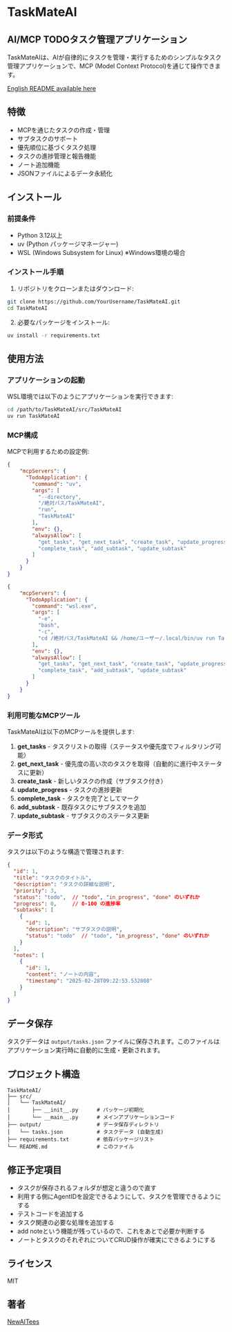 # TaskMateAI
## AI/MCP TODOタスク管理アプリケーション

TaskMateAIは、AIが自律的にタスクを管理・実行するためのシンプルなタスク管理アプリケーションで、MCP (Model Context Protocol)を通じて操作できます。

[English README available here](README_EN.md)

## 特徴

- MCPを通じたタスクの作成・管理
- サブタスクのサポート
- 優先順位に基づくタスク処理
- タスクの進捗管理と報告機能
- ノート追加機能
- JSONファイルによるデータ永続化

## インストール

### 前提条件

- Python 3.12以上
- uv (Python パッケージマネージャー)
- WSL (Windows Subsystem for Linux) ※Windows環境の場合

### インストール手順

1. リポジトリをクローンまたはダウンロード:

```bash
git clone https://github.com/YourUsername/TaskMateAI.git
cd TaskMateAI
```

2. 必要なパッケージをインストール:

```bash
uv install -r requirements.txt
```

## 使用方法

### アプリケーションの起動

WSL環境では以下のようにアプリケーションを実行できます:

```bash
cd /path/to/TaskMateAI/src/TaskMateAI
uv run TaskMateAI
```

### MCP構成

MCPで利用するための設定例:

```json
{
    "mcpServers": {
      "TodoApplication": {
        "command": "uv",
        "args": [
          "--directory", 
          "/絶対パス/TaskMateAI",
          "run",
          "TaskMateAI"
        ],
        "env": {},
        "alwaysAllow": [
          "get_tasks", "get_next_task", "create_task", "update_progress", 
          "complete_task", "add_subtask", "update_subtask"
        ]
      }
    }
}
```

```json
{
    "mcpServers": {
      "TodoApplication": {
        "command": "wsl.exe",
        "args": [
          "-e", 
          "bash", 
          "-c", 
          "cd /絶対パス/TaskMateAI && /home/ユーザー/.local/bin/uv run TaskMateAI"
        ],
        "env": {},
        "alwaysAllow": [
          "get_tasks", "get_next_task", "create_task", "update_progress", 
          "complete_task", "add_subtask", "update_subtask"
        ]
      }
    }
}
```

### 利用可能なMCPツール

TaskMateAIは以下のMCPツールを提供します:

1. **get_tasks** - タスクリストの取得（ステータスや優先度でフィルタリング可能）
2. **get_next_task** - 優先度の高い次のタスクを取得（自動的に進行中ステータスに更新）
3. **create_task** - 新しいタスクの作成（サブタスク付き）
4. **update_progress** - タスクの進捗更新
5. **complete_task** - タスクを完了としてマーク
6. **add_subtask** - 既存タスクにサブタスクを追加
7. **update_subtask** - サブタスクのステータス更新

### データ形式

タスクは以下のような構造で管理されます:

```json
{
  "id": 1,
  "title": "タスクのタイトル",
  "description": "タスクの詳細な説明",
  "priority": 3,
  "status": "todo",  // "todo", "in_progress", "done" のいずれか
  "progress": 0,     // 0-100 の進捗率
  "subtasks": [
    {
      "id": 1,
      "description": "サブタスクの説明",
      "status": "todo"  // "todo", "in_progress", "done" のいずれか
    }
  ],
  "notes": [
    {
      "id": 1,
      "content": "ノートの内容",
      "timestamp": "2025-02-28T09:22:53.532808"
    }
  ]
}
```

## データ保存

タスクデータは `output/tasks.json` ファイルに保存されます。このファイルはアプリケーション実行時に自動的に生成・更新されます。

## プロジェクト構造

```
TaskMateAI/
├── src/
│   └── TaskMateAI/
│       ├── __init__.py      # パッケージ初期化
│       └── __main__.py      # メインアプリケーションコード
├── output/                  # データ保存ディレクトリ
│   └── tasks.json           # タスクデータ (自動生成)
├── requirements.txt         # 依存パッケージリスト
└── README.md                # このファイル
```

## 修正予定項目

- タスクが保存されるフォルダが想定と違うので直す
- 利用する側にAgentIDを設定できるようにして、タスクを管理できるようにする
- テストコードを追加する
- タスク関連の必要な処理を追加する
- add noteという機能が残っているので、これをあとで必要か判断する
- ノートとタスクのそれぞれについてCRUD操作が確実にできるようにする

## ライセンス

MIT

## 著者

[NewAITees](https://github.com/NewAITees)